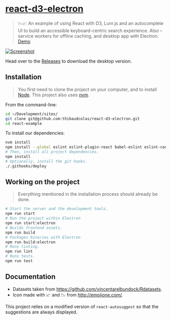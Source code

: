 # [react-d3-electron](https://thibaudcolas.github.io/react-d3-electron/)

> :chart_with_downwards_trend::chart_with_upwards_trend: An example of using React with D3, Lunr.js and an autocomplete UI to build an accessible keyboard-centric search experience. Also – service workers for offline caching, and desktop app with Electron. [Demo](https://thibaudcolas.github.io/react-d3-electron/)

[![Screenshot](screenshot.png)](https://thibaudcolas.github.io/react-d3-electron/)

Head over to the [Releases](https://github.com/thibaudcolas/react-d3-electron/releases) to download the desktop version.

## Installation

> You first need to clone the project on your computer, and to install [Node](https://nodejs.org). This project also uses [nvm](https://github.com/creationix/nvm).

From the command-line:

```sh
cd ~/Development/sites/
git clone git@github.com:thibaudcolas/react-d3-electron.git
cd react-example
```

To install our dependencies:

```sh
nvm install
npm install --global eslint eslint-plugin-react babel-eslint eslint-config-airbnb sass-lint
# Then, install all project dependencies.
npm install
# Optionally, install the git hooks.
./.githooks/deploy
```

## Working on the project

> Everything mentioned in the installation process should already be done.

```sh
# Start the server and the development tools.
npm run start
# Run the project within Electron
npm run start:electron
# Builds frontend assets.
npm run build
# Packages binaries with Electron
npm run build:electron
# Runs linting.
npm run lint
# Runs tests.
npm run test
```

## Documentation

* Datasets taken from https://github.com/vincentarelbundock/Rdatasets.
* Icon made with 📈 and 📉 from http://emojione.com/.

This project relies on a modified version of `react-autosuggest` so that the suggestions are always displayed.
